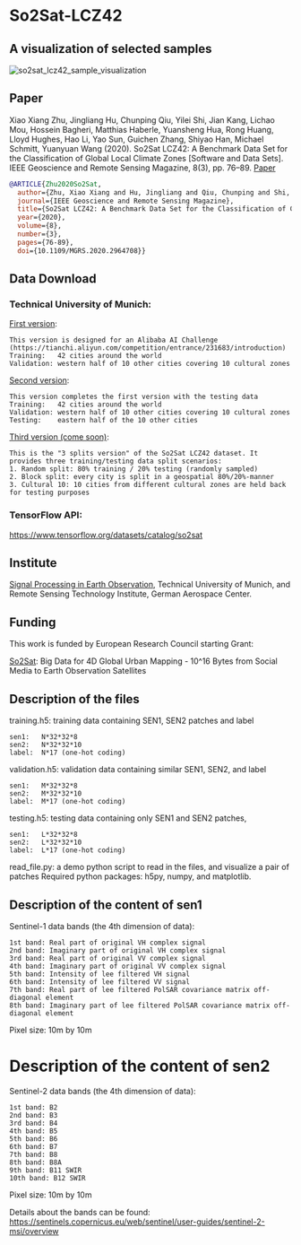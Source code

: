 # So2Sat-LCZ42
## A visualization of selected samples
![so2sat_lcz42_sample_visualization](https://github.com/zhu-xlab/So2Sat-LCZ42/blob/master/so2sat_lcz42.JPG)

## Paper
Xiao Xiang Zhu, Jingliang Hu, Chunping Qiu, Yilei Shi, Jian Kang, Lichao Mou, Hossein Bagheri, Matthias Haberle, Yuansheng Hua, Rong Huang, Lloyd Hughes, Hao Li, Yao Sun, Guichen Zhang, Shiyao Han, Michael Schmitt, Yuanyuan Wang (2020). So2Sat LCZ42: A Benchmark Data Set for the Classification of Global Local Climate Zones [Software and Data Sets]. IEEE Geoscience and Remote Sensing Magazine, 8(3), pp. 76–89. [Paper](https://ieeexplore.ieee.org/document/9014553)

```bibtex
@ARTICLE{Zhu2020So2Sat,
  author={Zhu, Xiao Xiang and Hu, Jingliang and Qiu, Chunping and Shi, Yilei and Kang, Jian and Mou, Lichao and Bagheri, Hossein and Haberle, Matthias and Hua, Yuansheng and Huang, Rong and Hughes, Lloyd and Li, Hao and Sun, Yao and Zhang, Guichen and Han, Shiyao and Schmitt, Michael and Wang, Yuanyuan},
  journal={IEEE Geoscience and Remote Sensing Magazine}, 
  title={So2Sat LCZ42: A Benchmark Data Set for the Classification of Global Local Climate Zones [Software and Data Sets]}, 
  year={2020},
  volume={8},
  number={3},
  pages={76-89},
  doi={10.1109/MGRS.2020.2964708}}
```

## Data Download
### Technical University of Munich:
[First version](https://mediatum.ub.tum.de/1459256?show_id=1454690): 

	This version is designed for an Alibaba AI Challenge (https://tianchi.aliyun.com/competition/entrance/231683/introduction)
	Training: 	42 cities around the world
	Validation:	western half of 10 other cities covering 10 cultural zones	

[Second version](https://mediatum.ub.tum.de/1459256?show_id=1483140):

	This version completes the first version with the testing data
	Training: 	42 cities around the world
	Validation:	western half of 10 other cities covering 10 cultural zones
	Testing:	eastern half of the 10 other cities	

[Third version (come soon)](https://github.com/zhu-xlab/So2Sat-LCZ42):

	This is the "3 splits version" of the So2Sat LCZ42 dataset. It provides three training/testing data split scenarios:
	1. Random split: 80% training / 20% testing (randomly sampled)
	2. Block split: every city is split in a geospatial 80%/20%-manner
	3. Cultural 10: 10 cities from different cultural zones are held back for testing purposes
### TensorFlow API:
https://www.tensorflow.org/datasets/catalog/so2sat


## Institute
[Signal Processing in Earth Observation](http://www.sipeo.bgu.tum.de/), Technical University of Munich, and Remote Sensing Technology Institute, German Aerospace Center.

## Funding 
This work is funded by European Research Council starting Grant: 

[So2Sat](http://www.so2sat.eu/): Big Data for 4D Global Urban Mapping - 10^16 Bytes from Social Media to Earth Observation Satellites

## Description of the files
training.h5:	training data containing SEN1, SEN2 patches and label

	sen1:	N*32*32*8	
	sen2:	N*32*32*10
	label:	N*17 (one-hot coding)
	
validation.h5:  validation data containing similar SEN1, SEN2, and label

	sen1:  	M*32*32*8 	
	sen2:  	M*32*32*10	
	label: 	M*17 (one-hot coding)
	
testing.h5:	testing data containing only SEN1 and SEN2 patches, 

	sen1:  	L*32*32*8
	sen2:  	L*32*32*10
	label:  L*17 (one-hot coding)

read_file.py:	a demo python script to read in the files, and visualize a pair of patches
		Required python packages: h5py, numpy, and matplotlib.


## Description of the content of sen1
Sentinel-1 data bands (the 4th dimension of data):

	1st band: Real part of original VH complex signal
	2nd band: Imaginary part of original VH complex signal
	3rd band: Real part of original VV complex signal
	4th band: Imaginary part of original VV complex signal
	5th band: Intensity of lee filtered VH signal
	6th band: Intensity of lee filtered VV signal
	7th band: Real part of lee filtered PolSAR covariance matrix off-diagonal element
	8th band: Imaginary part of lee filtered PolSAR covariance matrix off-diagonal element

Pixel size: 10m by 10m


# Description of the content of sen2
Sentinel-2 data bands (the 4th dimension of data):

	1st band: B2
	2nd band: B3
	3rd band: B4
	4th band: B5
	5th band: B6
	6th band: B7
	7th band: B8
	8th band: B8A
	9th band: B11 SWIR 
	10th band: B12 SWIR 

Pixel size: 10m by 10m

Details about the bands can be found: https://sentinels.copernicus.eu/web/sentinel/user-guides/sentinel-2-msi/overview




